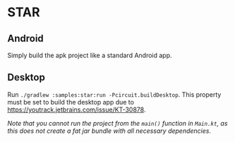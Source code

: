 STAR
====

Android
-------

Simply build the apk project like a standard Android app.

Desktop
-------

Run `./gradlew :samples:star:run -Pcircuit.buildDesktop`. This property must be set to build the desktop app due to https://youtrack.jetbrains.com/issue/KT-30878.

_Note that you cannot run the project from the `main()` function in `Main.kt`, as this does not create a fat jar bundle with all necessary dependencies._
